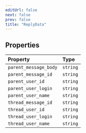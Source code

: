 ```yaml
---
editUrl: false
next: false
prev: false
title: "ReplyData"
---
```


## Properties

| Property | Type |
| :------ | :------ |
| `parent_message_body` | `string` |
| `parent_message_id` | `string` |
| `parent_user_id` | `string` |
| `parent_user_login` | `string` |
| `parent_user_name` | `string` |
| `thread_message_id` | `string` |
| `thread_user_id` | `string` |
| `thread_user_login` | `string` |
| `thread_user_name` | `string` |
